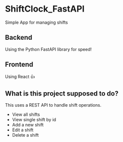 # ShiftClock_FastAPI
Simple App for managing shifts

## Backend
Using the Python FastAPI library for speed!

## Frontend
Using React 👍

## What is this project supposed to do?
This uses a REST API to handle shift operations.
* View all shifts
* View single shift by id
* Add a new shift
* Edit a shift
* Delete a shift
